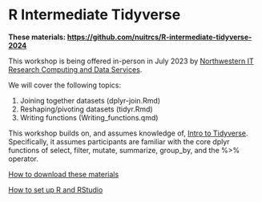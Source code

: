 # R Intermediate Tidyverse

**These materials: https://github.com/nuitrcs/R-intermediate-tidyverse-2024**

This workshop is being offered in-person in July 2023 by [Northwestern IT Research Computing and Data Services](https://www.it.northwestern.edu/departments/it-services-support/research/).

We will cover the following topics:

1. Joining together datasets (dplyr-join.Rmd)
2. Reshaping/pivoting datasets (tidyr.Rmd)
3. Writing functions (Writing_functions.qmd)

This workshop builds on, and assumes knowledge of, [Intro to Tidyverse](https://github.com/nuitrcs/R-intro-tidyverse-2023).  Specifically, it assumes participants are familiar with the core dplyr functions of select, filter, mutate, summarize, group_by, and the %>% operator.  

[How to download these materials](https://sites.northwestern.edu/researchcomputing/resources/downloading-from-github/)

[How to set up R and RStudio](https://sites.northwestern.edu/researchcomputing/resources/r-and-rstudio/)
